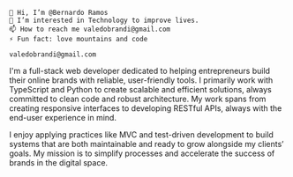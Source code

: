 
    👋 Hi, I’m @Bernardo Ramos
    👀 I’m interested in Technology to improve lives.
    📫 How to reach me valedobrandi@gmail.com
    ⚡ Fun fact: love mountains and code

    valedobrandi@gmail.com 

I'm a full-stack web developer dedicated to helping entrepreneurs build their online brands with reliable, user-friendly tools. I primarily work with TypeScript and Python to create scalable and efficient solutions, always committed to clean code and robust architecture. My work spans from creating responsive interfaces to developing RESTful APIs, always with the end-user experience in mind.

I enjoy applying practices like MVC and test-driven development to build systems that are both maintainable and ready to grow alongside my clients’ goals. My mission is to simplify processes and accelerate the success of brands in the digital space.



